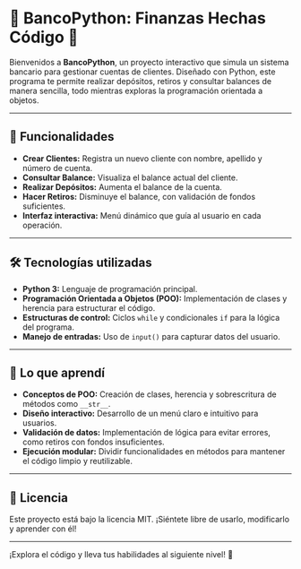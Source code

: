 # 🏦 BancoPython: Finanzas Hechas Código 🐍

Bienvenidos a **BancoPython**, un proyecto interactivo que simula un sistema bancario para gestionar cuentas de clientes. Diseñado con Python, este programa te permite realizar depósitos, retiros y consultar balances de manera sencilla, todo mientras exploras la programación orientada a objetos. 

---

## 🚀 Funcionalidades
- **Crear Clientes:** Registra un nuevo cliente con nombre, apellido y número de cuenta.
- **Consultar Balance:** Visualiza el balance actual del cliente.
- **Realizar Depósitos:** Aumenta el balance de la cuenta.
- **Hacer Retiros:** Disminuye el balance, con validación de fondos suficientes.
- **Interfaz interactiva:** Menú dinámico que guía al usuario en cada operación.

---

## 🛠️ Tecnologías utilizadas
- **Python 3:** Lenguaje de programación principal.
- **Programación Orientada a Objetos (POO):** Implementación de clases y herencia para estructurar el código.
- **Estructuras de control:** Ciclos `while` y condicionales `if` para la lógica del programa.
- **Manejo de entradas:** Uso de `input()` para capturar datos del usuario.

---

## 🌟 Lo que aprendí
- **Conceptos de POO:** Creación de clases, herencia y sobrescritura de métodos como `__str__`.
- **Diseño interactivo:** Desarrollo de un menú claro e intuitivo para usuarios.
- **Validación de datos:** Implementación de lógica para evitar errores, como retiros con fondos insuficientes.
- **Ejecución modular:** Dividir funcionalidades en métodos para mantener el código limpio y reutilizable.

---

## 📜 Licencia
Este proyecto está bajo la licencia MIT. ¡Siéntete libre de usarlo, modificarlo y aprender con él!

---

¡Explora el código y lleva tus habilidades al siguiente nivel! 🚀
